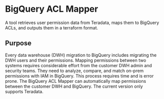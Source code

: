 # BigQuery ACL Mapper

A tool retrieves user permission data from Teradata, maps them to BigQuery ACLs, and outputs them in a terraform format.

## Purpose

Every data warehouse (DWH) migration to BigQuery includes migrating the DWH users and their permissions. Mapping permissions between two systems requires considerable effort from the customer DWH admin and security teams. They need to analyze, compare, and match on-prem permissions with IAM in BigQuery. This process requires time and is error prone. The BigQuery ACL Mapper can automatically map permissions between the customer DWH and BigQuery. The current version only supports Teradata.
